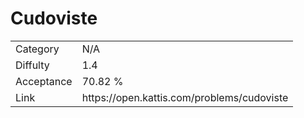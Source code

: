 # Cudoviste

<table>
    <tr>
        <td>Category</td>
        <td>N/A</td>
    </tr>
    <tr>
        <td>Diffulty</td>
        <td>1.4</td>
    </tr>
    <tr>
        <td>Acceptance</td>
        <td>70.82 %</td>
    </tr>
    <tr>
        <td>Link</td>
        <td>https://open.kattis.com/problems/cudoviste</td>
    </tr>
</table>